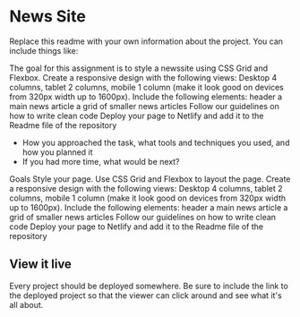 # News Site

Replace this readme with your own information about the project. You can include things like:

The goal for this assignment is to style a newssite using CSS Grid and Flexbox.
Create a responsive design with the following views: Desktop 4 columns, tablet 2 columns, mobile 1 column (make it look good on devices from 320px width up to 1600px).
Include the following elements:
header
a main news article
a grid of smaller news articles
Follow our guidelines on how to write clean code
Deploy your page to Netlify and add it to the Readme file of the repository

- How you approached the task, what tools and techniques you used, and how you planned it
- If you had more time, what would be next?

Goals
Style your page.
Use CSS Grid and Flexbox to layout the page.
Create a responsive design with the following views: Desktop 4 columns, tablet 2 columns, mobile 1 column (make it look good on devices from 320px width up to 1600px).
Include the following elements:
header
a main news article
a grid of smaller news articles
Follow our guidelines on how to write clean code
Deploy your page to Netlify and add it to the Readme file of the repository

## View it live

Every project should be deployed somewhere. Be sure to include the link to the deployed project so that the viewer can click around and see what it's all about.
